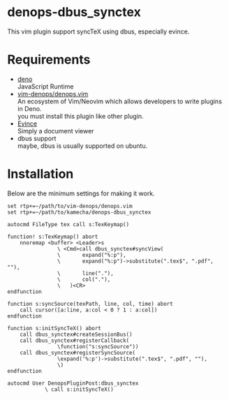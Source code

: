 # denops-dbus_synctex
This vim plugin support syncTeX using dbus, especially evince.

# Requirements
- [deno](https://deno.com/)   
  JavaScript Runtime   
- [vim-denops/denops.vim](https://github.com/vim-denops/denops.vim)  
  An ecosystem of Vim/Neovim which allows developers to write plugins in Deno.  
  you must install this plugin like other plugin.
- [Evince](https://wiki.gnome.org/Apps/Evince)  
  Simply a document viewer
- dbus support  
  maybe, dbus is usually supported on ubuntu.

# Installation
Below are the minimum settings for making it work.
```vim
set rtp+=~/path/to/vim-denops/denops.vim
set rtp+=~/path/to/kamecha/denops-dbus_synctex

autocmd FileType tex call s:TexKeymap()

function! s:TexKeymap() abort
	nnoremap <buffer> <Leader>s
				\ <Cmd>call dbus_synctex#syncView(
				\		expand("%:p"),
				\		expand("%:p")->substitute(".tex$", ".pdf", ""),
				\		line("."),
				\		col("."),
				\	)<CR>
endfunction

function s:syncSource(texPath, line, col, time) abort
	call cursor([a:line, a:col < 0 ? 1 : a:col])
endfunction

function s:initSyncTeX() abort
	call dbus_synctex#createSessionBus()
	call dbus_synctex#registerCallback(
				\function("s:syncSource"))
	call dbus_synctex#registerSyncSource(
				\expand('%:p')->substitute(".tex$", ".pdf", ""),
				\)
endfunction

autocmd User DenopsPluginPost:dbus_synctex
			\ call s:initSyncTeX()
```
